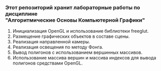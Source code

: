 ### Этот репозиторий хранит лабораторные работы по дисциплине <br> "Алгоритмические Основы Компьютерной Графики"

1. Инициализация OpenGL и использование библиотеки freeglut. 
2. Размещение графических объектов в составе сцены.
3. Реализация направленной камеры.
4. Реализация освещения по методу Фонга. 
5. Вывод полигонов с использованием вершинных массивов. 
6. Использование массива вершин и массива индексов для вывода полигонов средствами OpenGL. 
